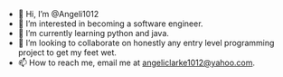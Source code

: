 - 👋 Hi, I’m @Angeli1012
- 👀 I’m interested in becoming a software engineer.
- 🌱 I’m currently learning python and java.
- 💞️ I’m looking to collaborate on honestly any entry level programming project to get my feet wet.
- 📫 How to reach me, email me at angeliclarke1012@yahoo.com.

<!---
Angeli1012/Angeli1012 is a ✨ special ✨ repository because its `README.md` (this file) appears on your GitHub profile.
You can click the Preview link to take a look at your changes.
--->
